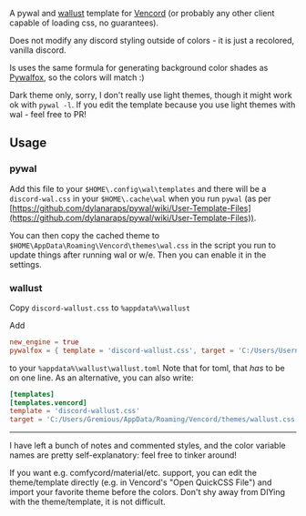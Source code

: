A pywal and [wallust](https://codeberg.org/explosion-mental/wallust) template for [Vencord](https://github.com/Vendicated/Vencord) (or probably any other client capable of loading css, no guarantees).

Does not modify any discord styling outside of colors - it is just a recolored, vanilla discord.

Is uses the same formula for generating background color shades as [Pywalfox](https://github.com/Frewacom/pywalfox/tree/master), so the colors will match :)

Dark theme only, sorry, I don't really use light themes, though it might work ok with `pywal -l`. If you edit the template because you use light themes with wal - feel free to PR!

## Usage

### pywal
Add this file to your `$HOME\.config\wal\templates` and there will be a `discord-wal.css` in your `$HOME\.cache\wal` when you run `pywal` (as per [https://github.com/dylanaraps/pywal/wiki/User-Template-Files](https://github.com/dylanaraps/pywal/wiki/User-Template-Files)).

You can then copy the cached theme to `$HOME\AppData\Roaming\Vencord\themes\wal.css` in the script you run to update things after running wal or w/e. Then you can enable it in the settings.

### wallust

Copy `discord-wallust.css` to `%appdata%\wallust`

Add 
```toml
new_engine = true
pywalfox = { template = 'discord-wallust.css', target = 'C:/Users/UsernameAppData/Roaming/Vencord/themes/wallust.css' }
```
to your `%appdata%\wallust\wallust.toml`
Note that for toml, that *has* to be on one line. As an alternative, you can also write:

```toml
[templates]
[templates.vencord]
template = 'discord-wallust.css'
target = 'C:/Users/Gremious/AppData/Roaming/Vencord/themes/wallust.css'
```

---

I have left a bunch of notes and commented styles, and the color variable names are pretty self-explanatory: feel free to tinker around!

If you want e.g. comfycord/material/etc. support, you can edit the theme/template directly (e.g. in Vencord's "Open QuickCSS File") and import your favorite theme before the colors. Don't shy away from DIYing with the theme/template, it is not difficult.

